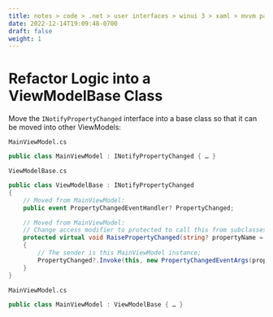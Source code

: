```yaml
---
title: notes > code > .net > user interfaces > winui 3 > xaml > mvvm pattern > refactor logic into a viewmodelbase class
date: 2022-12-14T19:09:48-0700
draft: false
weight: 1
---
```


# Refactor Logic into a ViewModelBase Class
Move the `INotifyPropertyChanged` interface into a base class so that it can be moved into other ViewModels:

`MainViewModel.cs`
```cs
public class MainViewModel : INotifyPropertyChanged { … }
```

`ViewModelBase.cs`
```cs
public class ViewModelBase : INotifyPropertyChanged
{
    // Moved from MainViewModel:
    public event PropertyChangedEventHandler? PropertyChanged;

    // Moved from MainViewModel:
    // Change access modifier to protected to call this from subclasses:
    protected virtual void RaisePropertyChanged(string? propertyName = null)
    {
        // The sender is this MainViewModel instance;
        PropertyChanged?.Invoke(this, new PropertyChangedEventArgs(propertyName));
    }
}
```

`MainViewModel.cs`
```cs
public class MainViewModel : ViewModelBase { … }
```
